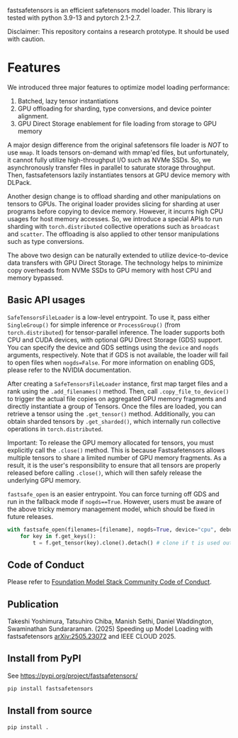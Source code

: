 fastsafetensors is an efficient safetensors model loader.
This library is tested with python 3.9-13 and pytorch 2.1-2.7.

Disclaimer: This repository contains a research prototype. It should be used with caution.

# Features

We introduced three major features to optimize model loading performance:
1. Batched, lazy tensor instantiations
2. GPU offloading for sharding, type conversions, and device pointer alignment.
3. GPU Direct Storage enablement for file loading from storage to GPU memory

A major design difference from the original safetensors file loader is *NOT* to use `mmap`.
It loads tensors on-demand with mmap'ed files,
but unfortunately, it cannot fully utilize high-throughput I/O such as NVMe SSDs.
So, we asynchronously transfer files in parallel to saturate storage throughput.
Then, fastsafetensors lazily instantiates tensors at GPU device memory with DLPack.

Another design change is to offload sharding and other manipulations on tensors to GPUs.
The original loader provides slicing for sharding at user programs before copying to device memory. However, it incurrs high CPU usages for host memory accesses.
So, we introduce a special APIs to run sharding with `torch.distributed` collective operations such as `broadcast` and `scatter`.
The offloading is also applied to other tensor manipulations such as type conversions.

The above two design can be naturally extended to utilize device-to-device data transfers with GPU Direct Storage.
The technology helps to minimize copy overheads from NVMe SSDs to GPU memory with host CPU and memory bypassed.

## Basic API usages

`SafeTensorsFileLoader` is a low-level entrypoint. To use it, pass either `SingleGroup()` for simple inference or `ProcessGroup()` (from `torch.distributed`) for tensor-parallel inference. The loader supports both CPU and CUDA devices, with optional GPU Direct Storage (GDS) support. You can specify the device and GDS settings using the `device` and `nogds` arguments, respectively. Note that if GDS is not available, the loader will fail to open files when `nogds=False`. For more information on enabling GDS, please refer to the NVIDIA documentation.

After creating a `SafeTensorsFileLoader` instance, first map target files and a rank using the `.add_filenames()` method. Then, call `.copy_file_to_device()` to trigger the actual file copies on aggregated GPU memory fragments and directly instantiate a group of Tensors. Once the files are loaded, you can retrieve a tensor using the `.get_tensor()` method. Additionally, you can obtain sharded tensors by `.get_sharded()`, which internally run collective operations in `torch.distributed`.

Important: To release the GPU memory allocated for tensors, you must explicitly call the `.close()` method. This is because Fastsafetensors allows multiple tensors to share a limited number of GPU memory fragments. As a result, it is the user's responsibility to ensure that all tensors are properly released before calling `.close()`, which will then safely release the underlying GPU memory.

`fastsafe_open` is an easier entrypoint. You can force turning off GDS and run in the fallback mode if `nogds==True`. However, users must be aware of the above tricky memory management model, which should be fixed in future releases.

```python
with fastsafe_open(filenames=[filename], nogds=True, device="cpu", debug_log=True) as f:
    for key in f.get_keys():
        t = f.get_tensor(key).clone().detach() # clone if t is used outside
```

## Code of Conduct

Please refer to [Foundation Model Stack Community Code of Conduct](https://github.com/foundation-model-stack/foundation-model-stack/blob/main/code-of-conduct.md).

## Publication

Takeshi Yoshimura, Tatsuhiro Chiba, Manish Sethi, Daniel Waddington, Swaminathan Sundararaman. (2025) Speeding up Model Loading with fastsafetensors [arXiv:2505.23072](https://arxiv.org/abs/2505.23072) and IEEE CLOUD 2025.


## Install from PyPI

See https://pypi.org/project/fastsafetensors/

```bash
pip install fastsafetensors
```

## Install from source

```bash
pip install .
```
